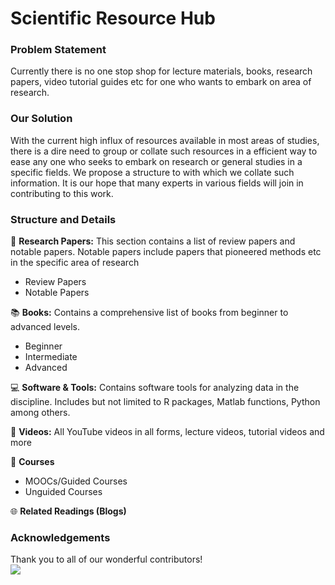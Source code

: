 # Scientific Resource Hub

### **Problem Statement**
Currently there is no one stop shop for lecture materials, books, research papers, video tutorial guides etc for one who wants to embark on area of research. 

### **Our Solution**
With the current high influx of resources available in most areas of studies, there
is a dire need to group or collate such resources in a efficient way to ease any one who seeks to embark on research or general studies in a specific fields. We propose a structure to with which we collate such information. It is our hope  that many experts in various fields will join in contributing to this work. 


### **Structure and Details**

:page_with_curl: **Research Papers:** This section contains a list of review papers and notable papers. Notable papers include papers that pioneered methods etc in the specific area of research
- Review Papers
- Notable Papers

:books: **Books:** Contains a comprehensive list of books from beginner to advanced levels. 
- Beginner
- Intermediate
- Advanced

:computer: **Software & Tools:** Contains software tools for analyzing data in the discipline. Includes but not limited to R packages, Matlab functions, Python among others.


:movie_camera: **Videos:** All YouTube videos in all forms, lecture videos, tutorial videos and more 

:school: **Courses**
- MOOCs/Guided Courses
- Unguided Courses

:globe_with_meridians: **Related Readings (Blogs)**


### **Acknowledgements**
Thank you to all of our wonderful contributors!
<br/>
<a href="https://github.com/agbozo1/resource-hub/graphs/contributors">
  <img src="https://contrib.rocks/image?repo=agbozo1/resource-hub" />
</a>
